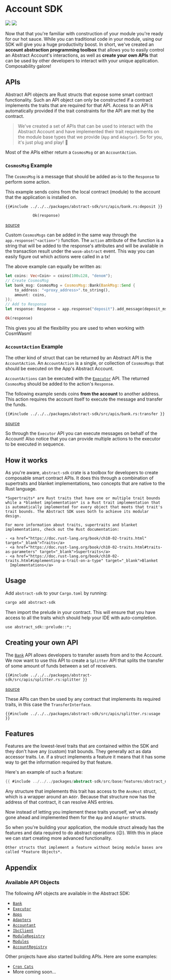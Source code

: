 # Account SDK

[![](https://docs.rs/abstract-sdk/badge.svg)](https://docs.rs/abstract-sdk) [![](https://img.shields.io/crates/v/abstract-sdk)](https://crates.io/crates/abstract-sdk)

Now that that you're familiar with construction of your module you're ready for our hot sauce. While you can traditional code in your module, using our SDK will give you a huge productivity boost. In short, we've created an **account abstraction programming toolbox** that allows you to easily control an Abstract Account's interactions, as well as **create your own APIs** that can be used by other developers to interact with your unique application. Composability galore!

## APIs

Abstract API objects are Rust structs that expose some smart contract functionality. Such an API object can only be constructed if a contract implements the traits that are required for that API. Access to an API is automatically provided if the trait constraints for the API are met by the contract.

> We've created a set of APIs that can be used to interact with the Abstract Account and have implemented their trait requirements on the module base types that we provide (`App` and `Adapter`). So for you, it's just plug and play! 🎉

Most of the APIs either return a `CosmosMsg` or an `AccountAction`.

### `CosmosMsg` Example

 The `CosmosMsg` is a message that should be added as-is to the `Response` to perform some action.

This example sends coins from the local contract (module) to the account that the application is installed on.

```rust,ignore
{{#include ../../../packages/abstract-sdk/src/apis/bank.rs:deposit }}

            Ok(response)
```
[source](https://github.com/AbstractSDK/abstract/blob/main/framework/packages/abstract-sdk/src/apis/bank.rs#L321)

Custom `CosmosMsgs` can be added in the same way through the `app.response("<action>")` function. The `action` attribute of the function is a string that will be added to the response's attributes and will be available in the transaction result under the `wasm-abstract` event. This way you can easily figure out which actions were called in a tx!

The above example can equally be written as:

```rust
let coins: Vec<Coin> = coins(100u128, "denom");
// Create CosmosMsg
let bank_msg: CosmosMsg = CosmosMsg::Bank(BankMsg::Send {
    to_address: "<proxy_address>".to_string(),
    amount: coins,
});
// Add to Response
let response: Response = app.response("deposit").add_message(deposit_msg);

Ok(response)
```

This gives you all the flexibility you are used to when working with CosmWasm!

### `AccountAction` Example

The other kind of struct that can be returned by an Abstract API is the `AccountAction`. An `AccountAction` is a single, or collection of `CosmosMsgs` that should be executed on the App's Abstract Account.

`AccountActions` can be executed with the [`Executor`](https://docs.rs/abstract-sdk/latest/abstract_sdk/struct.Executor.html) API. The returned `CosmosMsg` should be added to the action's `Response`.

The following example sends coins **from the account** to another address. This action requires the account itself to execute the message and transfer the funds.

```rust,ignore
{{#include ../../../packages/abstract-sdk/src/apis/bank.rs:transfer }}
```

[source](https://github.com/AbstractSDK/abstract/blob/main/framework/packages/abstract-sdk/src/apis/bank.rs#L277)

So through the `Executor` API you can execute messages on behalf of the Account! Also notice that you can provide multiple actions to the executor to be executed in sequence.

## How it works

As you're aware, `abstract-sdk` crate is a toolbox for developers to create composable smart contract APIs. It does this through a combination of supertraits and blanket implementations, two concepts that are native to the Rust language.

```admonish info
*Supertraits* are Rust traits that have one or multiple trait bounds while a *blanket implementation* is a Rust trait implementation that is automatically implemented for every object that meets that trait's trait bounds. The Abstract SDK uses both to achieve its modular design.

For more information about traits, supertraits and blanket implementations, check out the Rust documentation:

- <a href="https://doc.rust-lang.org/book/ch10-02-traits.html" target="_blank">Traits</a>
- <a href="https://doc.rust-lang.org/book/ch10-02-traits.html#traits-as-parameters" target="_blank">Supertraits</a>
- <a href="https://doc.rust-lang.org/book/ch10-02-traits.html#implementing-a-trait-on-a-type" target="_blank">Blanket
  Implementations</a>
```

## Usage

Add `abstract-sdk` to your `Cargo.toml` by running:

```bash
cargo add abstract-sdk
```

Then import the prelude in your contract. This will ensure that you have access to all the traits which should help your IDE with auto-completion.

```rust,ignore
use abstract_sdk::prelude::*;
```

## Creating your own API

The <a href="https://docs.rs/abstract-sdk/latest/abstract_sdk/struct.Bank.html" target="_blank">`Bank`</a> API allows developers to transfer assets from and to the Account. We now want to use this API to create a `Splitter` API that splits the transfer of some amount of funds between a set of receivers.

```rust,ignore
{{#include ../../../packages/abstract-sdk/src/apis/splitter.rs:splitter }}
```

<a href="https://github.com/AbstractSDK/abstract/blob/main/framework/packages/abstract-sdk/src/apis/splitter.rs" target="_blank">source</a>

These APIs can then be used by any contract that implements its required traits, in this case the `TransferInterface`.

```rust,ignore
{{#include ../../../packages/abstract-sdk/src/apis/splitter.rs:usage }}
```

## Features

Features are the lowest-level traits that are contained within the SDK and they don't have any (custom) trait bounds. They generally act as data accessor traits. I.e. if a struct implements a feature it means that it has some way to get the
information required by that feature.

Here's an example of such a feature:

```rust
{{ #include ../../../packages/abstract-sdk/src/base/features/abstract_name_service.rs:ans }}
```

Any structure that implements this trait has access to the `AnsHost` struct, which is a wrapper around an `Addr`. Because that structure now has the address of that contract, it can resolve ANS entries.

Now instead of letting you implement these traits yourself, we've already gone ahead and implemented them for the `App` and `Adapter` structs.

So when you're building your application, the module struct already has the features and data required to do abstract operations (😉). With this in place we can start creating more advanced functionality.

```admonish info
Other structs that implement a feature without being module bases are called *Feature Objects*.
```

## Appendix

### Available API Objects

The following API objects are available in the Abstract SDK:

- <a href="https://docs.rs/abstract-sdk/latest/abstract_sdk/struct.Bank.html" target="_blank">`Bank`</a>
- <a href="https://docs.rs/abstract-sdk/latest/abstract_sdk/struct.Executor.html" target="_blank">`Executor`</a>
- <a href="https://docs.rs/abstract-sdk/latest/abstract_sdk/struct.Apps.html" target="_blank">`Apps`</a>
- <a href="https://docs.rs/abstract-sdk/latest/abstract_sdk/struct.Adapters.html" target="_blank">`Adapters`</a>
- <a href="https://docs.rs/abstract-sdk/latest/abstract_sdk/struct.Accountant.html" target="_blank">`Accountant`</a>
- <a href="https://docs.rs/abstract-sdk/latest/abstract_sdk/struct.IbcClient.html" target="_blank">`IbcClient`</a>
- <a href="https://docs.rs/abstract-sdk/latest/abstract_sdk/struct.ModuleRegistry.html" target="_blank">`ModuleRegistry`</a>
- <a href="https://docs.rs/abstract-sdk/latest/abstract_sdk/struct.Modules.html" target="_blank">`Modules`</a>
- <a href="https://docs.rs/abstract-sdk/latest/abstract_sdk/struct.AccountRegistry.html" target="_blank">`AccountRegistry`</a>

Other projects have also started building APIs. Here are some examples:

- <a href="https://github.com/CronCats/abstract-croncat-app/blob/main/src/api.rs" target="_blank">`Cron Cats`</a>
- More coming soon...
